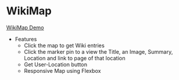 # WikiMap

[WikiMap Demo](https://tforward.github.io/wikiMap/)

- Features
  - Click the map to get Wiki entries
  - Click the marker pin to a view the Title, an Image, Summary, Location and link to page of that location
  - Get User-Location button
  - Responsive Map using Flexbox
